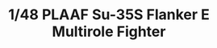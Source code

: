 ---
layout: product
title: "1/48 PLAAF Su-35S Flanker E Multirole Fighter"
price: "11500" 
desc: "Maketa"
img_path: "/assets/img/GWHSNG10.jpg"
brand: "N/A"
available: false
special_offer: false
new: false
soon: false
cat: "010000"
subcat: "010900"
subsubcat: "0N/A"
sifra: "GWHSNG10"
popular: true
---